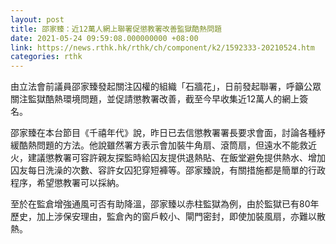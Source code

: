 ```yaml
---
layout: post
title: 邵家臻：近12萬人網上聯署促懲教署改善監獄酷熱問題
date: 2021-05-24 09:59:08.000000000 +08:00
link: https://news.rthk.hk/rthk/ch/component/k2/1592333-20210524.htm
categories: rthk
---
```


由立法會前議員邵家臻發起關注囚權的組織「石牆花」，日前發起聯署，呼籲公眾關注監獄酷熱環境問題，並促請懲教署改善，截至今早收集近12萬人的網上簽名。

邵家臻在本台節目《千禧年代》說，昨日已去信懲教署署長要求會面，討論各種紓緩酷熱問題的方法。他說雖然署方表示會加裝牛角扇、滾筒扇，但遠水不能救近火，建議懲教署可容許親友探監時給囚友提供退熱貼、在飯堂避免提供熱水、增加囚友每日洗澡的次數、容許女囚犯穿短褲等。邵家臻說，有關措施都是簡單的行政程序，希望懲教署可以採納。

至於在監倉增強通風可否有助降溫，邵家臻以赤柱監獄為例，由於監獄已有80年歷史，加上涉保安理由，監倉內的窗戶較小、閘門密封，即使加裝風扇，亦難以散熱。
